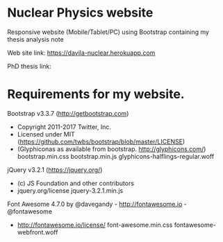 # Nuclear Physics website

Responsive website (Mobile/Tablet/PC) using Bootstrap containing my thesis analysis note

Web site link: https://davila-nuclear.herokuapp.com

PhD thesis link: 

# Requirements for my website.

Bootstrap v3.3.7 (http://getbootstrap.com)
  * Copyright 2011-2017 Twitter, Inc.
  * Licensed under MIT (https://github.com/twbs/bootstrap/blob/master/LICENSE)
  * (Glyphiconas as available from bootstrap. http://glyphicons.com/)
  bootstrap.min.css
  bootstrap.min.js
  glyphicons-halflings-regular.woff

jQuery v3.2.1 (https://jquery.org/)
  * (c) JS Foundation and other contributors
  * jquery.org/license
  jquery-3.2.1.min.js

Font Awesome 4.7.0 by @davegandy - http://fontawesome.io - @fontawesome
  * http://fontawesome.io/license/
  font-awesome.min.css
  fontawesome-webfront.woff
